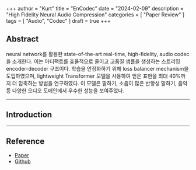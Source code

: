 +++
author = "Kurt"
title = "EnCodec"
date = "2024-02-09"
description = "High Fidelity Neural Audio Compression"
categories = [
    "Paper Review"
]
tags = [
    "Audio",
    "Codec"
]
draft = true
+++

## Abstract

neural network를 활용한 state-of-the-art real-time, high-ﬁdelity, audio codec을 소개한다. 이는 아티팩트를 효율적으로 줄이고 고품질 샘플을 생성하는 스트리밍 encoder-decoder 구조이다. 학습을 안정화하기 위해 loss balancer mechanism을 도입하였으며, lightweight Transformer 모델을 사용하여 얻은 표현을 최대 40%까지 더 압축하는 방법을 연구하였다. 이 모델은 말하기, 소음이 많은 반향성 말하기, 음악 등 다양한 오디오 도메인에서 우수한 성능을 보여주었다.

---

## Introduction


---

## Reference

* [Paper](https://arxiv.org/pdf/2210.13438.pdf)
* [Github](https://github.com/facebookresearch/encodec)